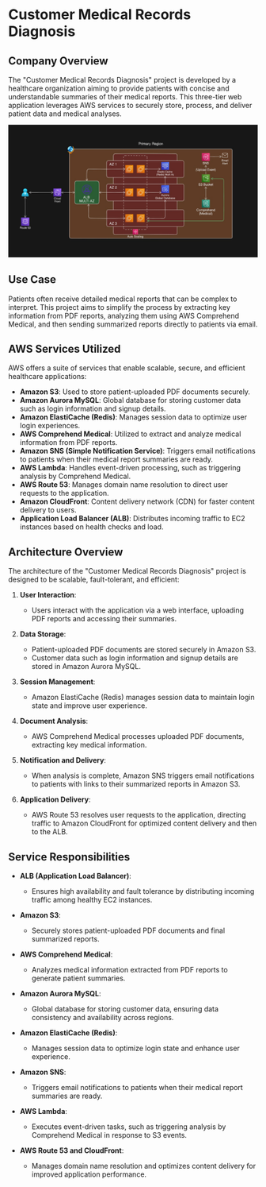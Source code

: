 # Customer Medical Records Diagnosis


## Company Overview

The "Customer Medical Records Diagnosis" project is developed by a healthcare organization aiming to provide patients with concise and understandable summaries of their medical reports. This three-tier web application leverages AWS services to securely store, process, and deliver patient data and medical analyses.

![Customer Medical Report Analysis Sample Architectures](https://github.com/ComputersAviSR/Cloud-Computing/blob/main/Solution%20Architectures/AWS_Architectures/Customer%20Medical%20Report%20Diagnosis/Medical_diagnosis_ha.jpg)

## Use Case

Patients often receive detailed medical reports that can be complex to interpret. This project aims to simplify the process by extracting key information from PDF reports, analyzing them using AWS Comprehend Medical, and then sending summarized reports directly to patients via email.

## AWS Services Utilized

AWS offers a suite of services that enable scalable, secure, and efficient healthcare applications:

- **Amazon S3**: Used to store patient-uploaded PDF documents securely.
- **Amazon Aurora MySQL**: Global database for storing customer data such as login information and signup details.
- **Amazon ElastiCache (Redis)**: Manages session data to optimize user login experiences.
- **AWS Comprehend Medical**: Utilized to extract and analyze medical information from PDF reports.
- **Amazon SNS (Simple Notification Service)**: Triggers email notifications to patients when their medical report summaries are ready.
- **AWS Lambda**: Handles event-driven processing, such as triggering analysis by Comprehend Medical.
- **AWS Route 53**: Manages domain name resolution to direct user requests to the application.
- **Amazon CloudFront**: Content delivery network (CDN) for faster content delivery to users.
- **Application Load Balancer (ALB)**: Distributes incoming traffic to EC2 instances based on health checks and load.

## Architecture Overview

The architecture of the "Customer Medical Records Diagnosis" project is designed to be scalable, fault-tolerant, and efficient:

1. **User Interaction**:
   - Users interact with the application via a web interface, uploading PDF reports and accessing their summaries.

2. **Data Storage**:
   - Patient-uploaded PDF documents are stored securely in Amazon S3.
   - Customer data such as login information and signup details are stored in Amazon Aurora MySQL.

3. **Session Management**:
   - Amazon ElastiCache (Redis) manages session data to maintain login state and improve user experience.

4. **Document Analysis**:
   - AWS Comprehend Medical processes uploaded PDF documents, extracting key medical information.

5. **Notification and Delivery**:
   - When analysis is complete, Amazon SNS triggers email notifications to patients with links to their summarized reports in Amazon S3.

6. **Application Delivery**:
   - AWS Route 53 resolves user requests to the application, directing traffic to Amazon CloudFront for optimized content delivery and then to the ALB.

## Service Responsibilities

- **ALB (Application Load Balancer)**:
  - Ensures high availability and fault tolerance by distributing incoming traffic among healthy EC2 instances.
  
- **Amazon S3**:
  - Securely stores patient-uploaded PDF documents and final summarized reports.
  
- **AWS Comprehend Medical**:
  - Analyzes medical information extracted from PDF reports to generate patient summaries.
  
- **Amazon Aurora MySQL**:
  - Global database for storing customer data, ensuring data consistency and availability across regions.
  
- **Amazon ElastiCache (Redis)**:
  - Manages session data to optimize login state and enhance user experience.
  
- **Amazon SNS**:
  - Triggers email notifications to patients when their medical report summaries are ready.
  
- **AWS Lambda**:
  - Executes event-driven tasks, such as triggering analysis by Comprehend Medical in response to S3 events.
  
- **AWS Route 53 and CloudFront**:
  - Manages domain name resolution and optimizes content delivery for improved application performance.
